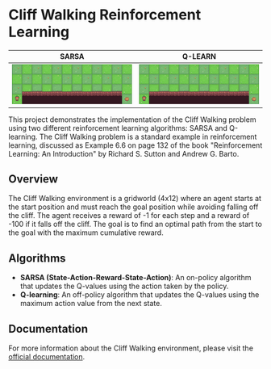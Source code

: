# Cliff Walking Reinforcement Learning

| SARSA                                      | Q-LEARN                                      |
| -------------------------------------------- | -------------------------------------------- |
| ![SARSA](cliff_walk_sarsa.gif)        | ![QLEARN](cliff_walk_qlearn.gif)        |


This project demonstrates the implementation of the Cliff Walking problem using two different reinforcement learning algorithms: SARSA and Q-learning. The Cliff Walking problem is a standard example in reinforcement learning, discussed as Example 6.6 on page 132 of the book "Reinforcement Learning: An Introduction" by Richard S. Sutton and Andrew G. Barto.

## Overview

The Cliff Walking environment is a gridworld (4x12) where an agent starts at the start position and must reach the goal position while avoiding falling off the cliff. The agent receives a reward of -1 for each step and a reward of -100 if it falls off the cliff. The goal is to find an optimal path from the start to the goal with the maximum cumulative reward.

## Algorithms

- **SARSA (State-Action-Reward-State-Action)**: An on-policy algorithm that updates the Q-values using the action taken by the policy.
- **Q-learning**: An off-policy algorithm that updates the Q-values using the maximum action value from the next state.

## Documentation

For more information about the Cliff Walking environment, please visit the [official documentation](https://gymnasium.farama.org/environments/toy_text/cliff_walking/).
